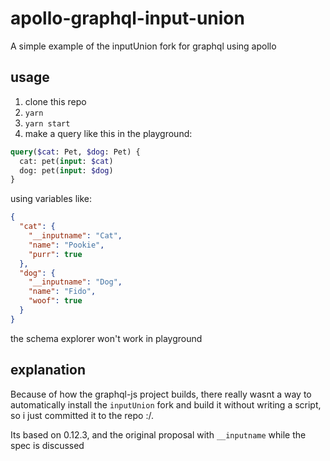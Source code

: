 # apollo-graphql-input-union
A simple example of the inputUnion fork for graphql using apollo

## usage

1. clone this repo
1. `yarn`
1. `yarn start`
1. make a query like this in the playground:

```graphql
query($cat: Pet, $dog: Pet) {
  cat: pet(input: $cat)
  dog: pet(input: $dog)
}
```

using variables like:

```json
{ 
  "cat": {
    "__inputname": "Cat",
    "name": "Pookie", 
    "purr": true
  },
  "dog": {
    "__inputname": "Dog",
    "name": "Fido", 
    "woof": true
  }
}
```

the schema explorer won't work in playground

## explanation

Because of how the graphql-js project builds, there really wasnt a way to automatically install the `inputUnion` fork and build it without writing a script, so i just committed it to the repo :/.

Its based on 0.12.3, and the original proposal with `__inputname` while the spec is discussed
